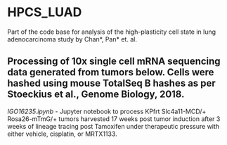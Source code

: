 # HPCS_LUAD
Part of the code base for analysis of the high-plasticity cell state in lung adenocarcinoma study by Chan*, Pan* et. al. 

## Processing of 10x single cell mRNA sequencing data generated from tumors below.  Cells were hashed using mouse TotalSeq B hashes as per Stoeckius et al., Genome Biology, 2018.

_IGO16235.ipynb_ - Jupyter notebook to process KPfrt Slc4a11-MCD/+ Rosa26-mTmG/+ tumors harvested 17 weeks post tumor induction after 3 weeks of lineage tracing post Tamoxifen under therapeutic pressure with either vehicle, cisplatin, or MRTX1133.
